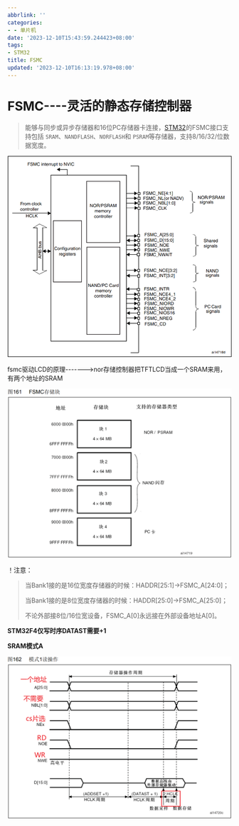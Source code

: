 ```yaml
---
abbrlink: ''
categories:
- - 单片机
date: '2023-12-10T15:43:59.244423+08:00'
tags:
- STM32
title: FSMC
updated: '2023-12-10T16:13:19.978+08:00'
---
```

# FSMC----灵活的静态存储控制器

> 能够与同步或异步存储器和16位PC存储器卡连接，[STM32](https://so.csdn.net/so/search?q=STM32&spm=1001.2101.3001.7020)的FSMC接口支持包括 `SRAM`、`NANDFLASH`、`NORFLASH`和 `PSRAM`等存储器，支持8/16/32/位数据宽度。

![fsmc框图](https://github.com/leioukupo/img/blob/main/fsmc.png)

fsmc驱动LCD的原理------->nor存储控制器把TFTLCD当成一个SRAM来用，有两个地址的SRAM

![fsmc存储块](https://raw.githubusercontent.com/leioukupo/img/main/FSMC%E5%AD%98%E5%82%A8%E5%9D%97.png)

！注意：

> 当Bank1接的是16位宽度存储器的时候：HADDR[25:1]->FSMC\_A[24:0]；
>
> 当Bank1接的是8位宽度存储器的时候：HADDR[25:0]->FSMC\_A[25:0]；
>
> 不论外部接8位/16位宽设备，FSMC\_A[0]永远接在外部设备地址A[0]。

**STM32F4仅写时序DATAST需要+1**

**SRAM模式A**

![模式A](https://raw.githubusercontent.com/leioukupo/img/main/FSMC-SRAM.png)
